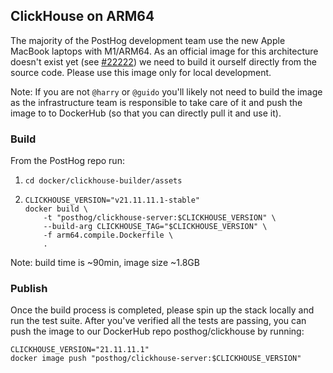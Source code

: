 ## ClickHouse on ARM64

The majority of the PostHog development team use the new Apple MacBook laptops with M1/ARM64. As an official image for this architecture doesn't exist yet (see [#22222](https://github.com/ClickHouse/ClickHouse/issues/22222)) we need to build it ourself directly from the source code. Please use this image only for local development.

Note: If you are not `@harry` or `@guido` you'll likely not need to build the image as the infrastructure team is responsible to take care of it and push the image to to DockerHub (so that you can directly pull it and use it).

### Build
From the PostHog repo run:
1. `cd docker/clickhouse-builder/assets`
1.  ```shell
    CLICKHOUSE_VERSION="v21.11.11.1-stable"
    docker build \
        -t "posthog/clickhouse-server:$CLICKHOUSE_VERSION" \
        --build-arg CLICKHOUSE_TAG="$CLICKHOUSE_VERSION" \
        -f arm64.compile.Dockerfile \
        .
    ```

Note: build time is ~90min, image size ~1.8GB

### Publish
Once the build process is completed, please spin up the stack locally and run the test suite. After you've verified all the tests are passing, you can push the image to our DockerHub repo posthog/clickhouse by running:
```shell
CLICKHOUSE_VERSION="21.11.11.1"
docker image push "posthog/clickhouse-server:$CLICKHOUSE_VERSION"
```
